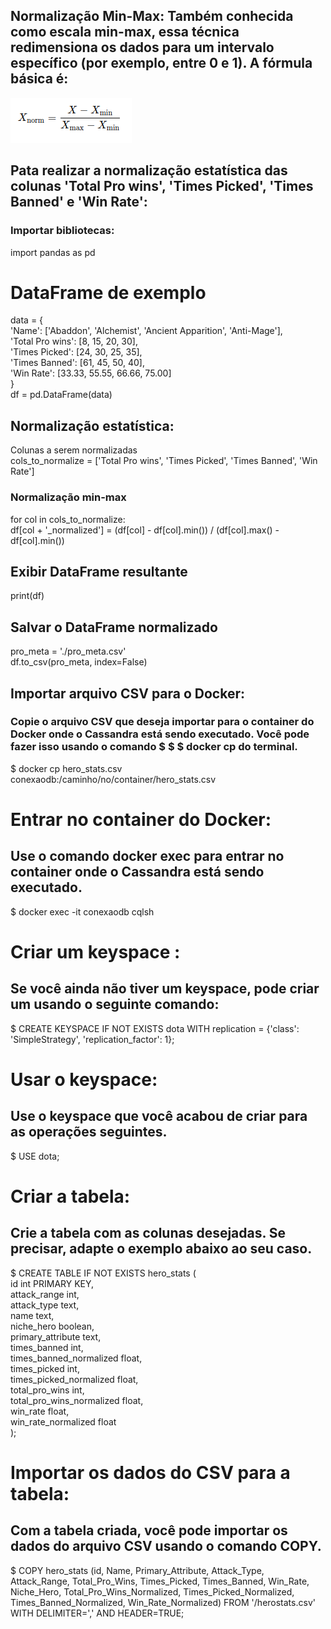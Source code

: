 
## Normalização Min-Max: Também conhecida como escala min-max, essa técnica redimensiona os dados para um intervalo específico (por exemplo, entre 0 e 1). A fórmula básica é:

![Fórmula de normalização](/formula_normalizacao.png)

## Pata realizar a normalização estatística das colunas 'Total Pro wins', 'Times Picked', 'Times Banned' e 'Win Rate':
### Importar bibliotecas:

import pandas as pd

# DataFrame de exemplo

data = {<br/>
    'Name': ['Abaddon', 'Alchemist', 'Ancient Apparition', 'Anti-Mage'],<br/>
    'Total Pro wins': [8, 15, 20, 30],<br/>
    'Times Picked': [24, 30, 25, 35],<br/>
    'Times Banned': [61, 45, 50, 40],<br/>
    'Win Rate': [33.33, 55.55, 66.66, 75.00]<br/>
}<br/>
df = pd.DataFrame(data)

## Normalização estatística:

Colunas a serem normalizadas<br/>
cols_to_normalize = ['Total Pro wins', 'Times Picked', 'Times Banned', 'Win Rate']<br/>

### Normalização min-max<br/>
for col in cols_to_normalize:<br/>
    df[col + '_normalized'] = (df[col] - df[col].min()) / (df[col].max() - df[col].min())<br/>

## Exibir DataFrame resultante
print(df)

## Salvar o DataFrame normalizado

pro_meta = './pro_meta.csv'<br/>
df.to_csv(pro_meta, index=False)<br/>


## Importar arquivo CSV para o Docker:
### Copie o arquivo CSV que deseja importar para o container do Docker onde o Cassandra está sendo executado. Você pode fazer isso usando o comando $ $ $ docker cp do terminal.

$ docker cp hero_stats.csv conexaodb:/caminho/no/container/hero_stats.csv<br/>

# Entrar no container do Docker:<br/>
## Use o comando docker exec para entrar no container onde o Cassandra está sendo executado.<br/>

$ docker exec -it conexaodb cqlsh<br/>

# Criar um keyspace :
## Se você ainda não tiver um keyspace, pode criar um usando o seguinte comando:

$ CREATE KEYSPACE IF NOT EXISTS dota WITH replication = {'class': 'SimpleStrategy', 'replication_factor': 1};<br/>
# Usar o keyspace:<br/>
## Use o keyspace que você acabou de criar para as operações seguintes.<br/>

$ USE dota;
# Criar a tabela:
## Crie a tabela com as colunas desejadas. Se precisar, adapte o exemplo abaixo ao seu caso.

$ CREATE TABLE IF NOT EXISTS hero_stats (<br/>
    id int PRIMARY KEY,<br/>
    attack_range int,<br/>
    attack_type text,<br/>
    name text,<br/>
    niche_hero boolean,<br/>
    primary_attribute text,<br/>
    times_banned int,<br/>
    times_banned_normalized float,<br/>
    times_picked int,<br/>
    times_picked_normalized float,<br/>
    total_pro_wins int,<br/>
    total_pro_wins_normalized float,<br/>
    win_rate float,<br/>
    win_rate_normalized float<br/>
);

# Importar os dados do CSV para a tabela:
## Com a tabela criada, você pode importar os dados do arquivo CSV usando o comando COPY.

$ COPY hero_stats (id, Name, Primary_Attribute, Attack_Type, Attack_Range, Total_Pro_Wins, Times_Picked, Times_Banned, Win_Rate, Niche_Hero, Total_Pro_Wins_Normalized, Times_Picked_Normalized, Times_Banned_Normalized, Win_Rate_Normalized) FROM '/herostats.csv' WITH DELIMITER=',' AND HEADER=TRUE;

